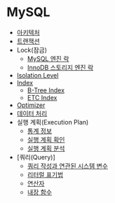# MySQL

- [아키텍처](./document/architecture.md)
- [트랜잭션](./document/transaction.md)
- Lock(잠금)
    - [MySQL 엔진 락](./document/mysql_lock.md)
    - [InnoDB 스토리지 엔진 락](./document/innodb_lock.md)
- [Isolation Level](./document/isolation_level.md)
- [Index](./document/index.md)
    - [B-Tree Index](./document/btree_index.md)
    - [ETC Index](./document/etc_index.md)
- [Optimizer](./document/optimizer.md)
- [데이터 처리](./document/data_processing.md)
- 실행 계획(Execution Plan)
    - [통계 정보](./document/statistics.md)
    - [실행 계획 확인](./document/check_execution_plan.md)
    - [실행 계획 분석](./document/analyze_execution_plan.md)
- [쿼리(Query)]
    - [쿼리 작성과 연관된 시스템 변수](./document/query_system_variable.md)
    - [리터럴 표기법](./document/literal_notation.md)
    - [연산자](./document/operator.md)
    - [내장 함수](./document/built_in_function.md)